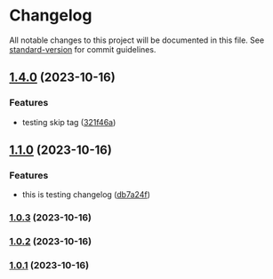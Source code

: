 # Changelog

All notable changes to this project will be documented in this file. See [standard-version](https://github.com/conventional-changelog/standard-version) for commit guidelines.

## [1.4.0](https://github.com/dnpy5822/music-app-FE/compare/v1.1.0...v1.4.0) (2023-10-16)


### Features

* testing skip tag ([321f46a](https://github.com/dnpy5822/music-app-FE/commit/321f46a805b00434d9666d49197f21b308fa95bb))

## [1.1.0](https://github.com/dnpy5822/music-app-FE/compare/v1.0.3...v1.1.0) (2023-10-16)


### Features

* this is testing changelog ([db7a24f](https://github.com/dnpy5822/music-app-FE/commit/db7a24f1470eb1ea42919bba9c3612944ea3f44e))

### [1.0.3](https://github.com/dnpy5822/music-app-FE/compare/v1.0.2...v1.0.3) (2023-10-16)

### [1.0.2](https://github.com/dnpy5822/music-app-FE/compare/v1.0.1...v1.0.2) (2023-10-16)

### [1.0.1](https://github.com/dnpy5822/music-app-FE/compare/v1.0.0...v1.0.1) (2023-10-16)
